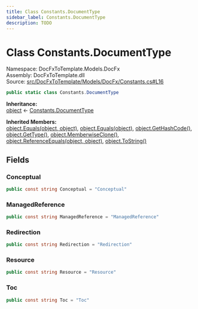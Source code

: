 ```yaml
---
title: Class Constants.DocumentType
sidebar_label: Constants.DocumentType
description: TODO
---
```


# Class Constants.DocumentType
Namespace: DocFxToTemplate.Models.DocFx   
Assembly: DocFxToTemplate.dll  
Source: [src/DocFxToTemplate/Models/DocFx/Constants.cs#L16](https://github.com/k-wojcik/DocFxToTemplate/blob/master/src/DocFxToTemplate/Models/DocFx/Constants.cs#L16)    
   

```csharp title="src/DocFxToTemplate/Models/DocFx/Constants.cs#L16" 
public static class Constants.DocumentType
```

**Inheritance:**   
[object](https://learn.microsoft.com/dotnet/api/system.object) &lt;- 
[Constants.DocumentType](../DocFxToTemplate.Models.DocFx/Constants.DocumentType)   

**Inherited Members:**   
[object.Equals(object, object)](https://learn.microsoft.com/dotnet/api/system.object.equals#system-object-equals(system-object-system-object)), [object.Equals(object)](https://learn.microsoft.com/dotnet/api/system.object.equals#system-object-equals(system-object)), [object.GetHashCode()](https://learn.microsoft.com/dotnet/api/system.object.gethashcode), [object.GetType()](https://learn.microsoft.com/dotnet/api/system.object.gettype), [object.MemberwiseClone()](https://learn.microsoft.com/dotnet/api/system.object.memberwiseclone), [object.ReferenceEquals(object, object)](https://learn.microsoft.com/dotnet/api/system.object.referenceequals), [object.ToString()](https://learn.microsoft.com/dotnet/api/system.object.tostring)   

   

   

## Fields
### Conceptual
   
```csharp title="src/DocFxToTemplate/Models/DocFx/Constants.cs#L18"
public const string Conceptual = "Conceptual"
```
### ManagedReference
   
```csharp title="src/DocFxToTemplate/Models/DocFx/Constants.cs#L20"
public const string ManagedReference = "ManagedReference"
```
### Redirection
   
```csharp title="src/DocFxToTemplate/Models/DocFx/Constants.cs#L22"
public const string Redirection = "Redirection"
```
### Resource
   
```csharp title="src/DocFxToTemplate/Models/DocFx/Constants.cs#L21"
public const string Resource = "Resource"
```
### Toc
   
```csharp title="src/DocFxToTemplate/Models/DocFx/Constants.cs#L19"
public const string Toc = "Toc"
```
   

   

   

   

   